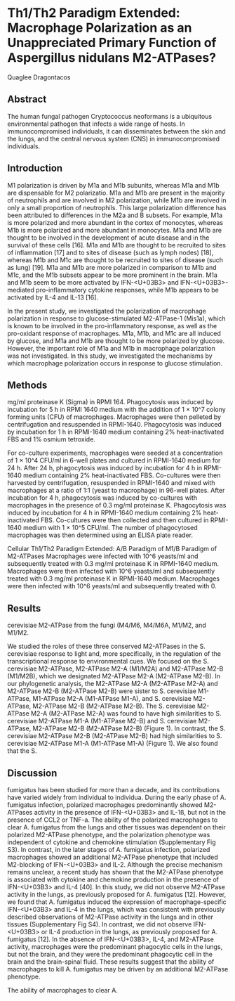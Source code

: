 # Th1/Th2 Paradigm Extended: Macrophage Polarization as an Unappreciated Primary Function of Aspergillus nidulans M2-ATPases?
Quaglee Dragontacos


## Abstract
The human fungal pathogen Cryptococcus neoformans is a ubiquitous environmental pathogen that infects a wide range of hosts. In immunocompromised individuals, it can disseminates between the skin and the lungs, and the central nervous system (CNS) in immunocompromised individuals.


## Introduction
M1 polarization is driven by M1a and M1b subunits, whereas M1a and M1b are dispensable for M2 polarizatio. M1a and M1b are present in the majority of neutrophils and are involved in M2 polarization, while M1b are involved in only a small proportion of neutrophils. This large polarization difference has been attributed to differences in the M2a and B subsets. For example, M1a is more polarized and more abundant in the cortex of monocytes, whereas M1b is more polarized and more abundant in monocytes. M1a and M1b are thought to be involved in the development of acute disease and in the survival of these cells [16]. M1a and M1b are thought to be recruited to sites of inflammation [17] and to sites of disease (such as lymph nodes) [18], whereas M1b and M1c are thought to be recruited to sites of disease (such as lung) [19]. M1a and M1b are more polarized in comparison to M1b and M1c, and the M1b subsets appear to be more prominent in the brain. M1a and M1b seem to be more activated by IFN-<U+03B3> and IFN-<U+03B3>-mediated pro-inflammatory cytokine responses, while M1b appears to be activated by IL-4 and IL-13 [16].

In the present study, we investigated the polarization of macrophage polarization in response to glucose-stimulated M2-ATPase-1 (Mis1a), which is known to be involved in the pro-inflammatory response, as well as the pro-oxidant response of macrophages. M1a, M1b, and M1c are all induced by glucose, and M1a and M1b are thought to be more polarized by glucose. However, the important role of M1a and M1b in macrophage polarization was not investigated. In this study, we investigated the mechanisms by which macrophage polarization occurs in response to glucose stimulation.


## Methods
 mg/ml proteinase K (Sigma) in RPMI 164. Phagocytosis was induced by incubation for 5 h in RPMI 1640 medium with the addition of 1 × 10^7 colony forming units (CFU) of macrophages. Macrophages were then pelleted by centrifugation and resuspended in RPMI-1640. Phagocytosis was induced by incubation for 1 h in RPMI-1640 medium containing 2% heat-inactivated FBS and 1% osmium tetroxide.

For co-culture experiments, macrophages were seeded at a concentration of 1 × 10^4 CFU/ml in 6-well plates and cultured in RPMI-1640 medium for 24 h. After 24 h, phagocytosis was induced by incubation for 4 h in RPMI-1640 medium containing 2% heat-inactivated FBS. Co-cultures were then harvested by centrifugation, resuspended in RPMI-1640 and mixed with macrophages at a ratio of 1:1 (yeast to macrophage) in 96-well plates. After incubation for 4 h, phagocytosis was induced by co-cultures with macrophages in the presence of 0.3 mg/ml proteinase K. Phagocytosis was induced by incubation for 4 h in RPMI-1640 medium containing 2% heat-inactivated FBS. Co-cultures were then collected and then cultured in RPMI-1640 medium with 1 × 10^5 CFU/ml. The number of phagocytosed macrophages was then determined using an ELISA plate reader.

Cellular Th1/Th2 Paradigm Extended: A/B Paradigm of M1/B Paradigm of M2-ATPases
Macrophages were infected with 10^6 yeasts/ml and subsequently treated with 0.3 mg/ml proteinase K in RPMI-1640 medium. Macrophages were then infected with 10^6 yeasts/ml and subsequently treated with 0.3 mg/ml proteinase K in RPMI-1640 medium. Macrophages were then infected with 10^6 yeasts/ml and subsequently treated with 0.


## Results
cerevisiae M2-ATPase from the fungi (M4/M6, M4/M6A, M1/M2, and M1/M2.

We studied the roles of these three conserved M2-ATPases in the S. cerevisiae response to light and, more specifically, in the regulation of the transcriptional response to environmental cues. We focused on the S. cerevisiae M2-ATPase, M2-ATPase M2-A (M1/M2A) and M2-ATPase M2-B (M1/M2B), which we designated M2-ATPase M2-A (M2-ATPase M2-B). In our phylogenetic analysis, the M2-ATPase M2-A (M2-ATPase M2-A) and M2-ATPase M2-B (M2-ATPase M2-B) were sister to S. cerevisiae M1-ATPase, M1-ATPase M2-A (M1-ATPase M1-A), and S. cerevisiae M2-ATPase, M2-ATPase M2-B (M2-ATPase M2-B). The S. cerevisiae M2-ATPase M2-A (M2-ATPase M2-A) was found to have high similarities to S. cerevisiae M2-ATPase M1-A (M1-ATPase M2-B) and S. cerevisiae M2-ATPase, M2-ATPase M2-B (M2-ATPase M2-B) (Figure 1). In contrast, the S. cerevisiae M2-ATPase M2-B (M2-ATPase M2-B) had high similarities to S. cerevisiae M2-ATPase M1-A (M1-ATPase M1-A) (Figure 1). We also found that the S.


## Discussion
fumigatus has been studied for more than a decade, and its contributions have varied widely from individual to individua. During the early phase of A. fumigatus infection, polarized macrophages predominantly showed M2-ATPases activity in the presence of IFN-<U+03B3> and IL-1ß, but not in the presence of CCL2 or TNF-a. The ability of the polarized macrophages to clear A. fumigatus from the lungs and other tissues was dependent on their polarized M2-ATPase phenotype, and the polarization phenotype was independent of cytokine and chemokine stimulation (Supplementary Fig S3). In contrast, in the later stages of A. fumigatus infection, polarized macrophages showed an additional M2-ATPase phenotype that included M2-blocking of IFN-<U+03B3> and IL-2. Although the precise mechanism remains unclear, a recent study has shown that the M2-ATPase phenotype is associated with cytokine and chemokine production in the presence of IFN-<U+03B3> and IL-4 [40]. In this study, we did not observe M2-ATPase activity in the lungs, as previously proposed for A. fumigatus [12]. However, we found that A. fumigatus induced the expression of macrophage-specific IFN-<U+03B3> and IL-4 in the lungs, which was consistent with previously described observations of M2-ATPase activity in the lungs and in other tissues (Supplementary Fig S4). In contrast, we did not observe IFN-<U+03B3> or IL-4 production in the lungs, as previously proposed for A. fumigatus [12]. In the absence of IFN-<U+03B3>, IL-4, and M2-ATPase activity, macrophages were the predominant phagocytic cells in the lungs, but not the brain, and they were the predominant phagocytic cell in the brain and the brain-spinal fluid. These results suggest that the ability of macrophages to kill A. fumigatus may be driven by an additional M2-ATPase phenotype.

The ability of macrophages to clear A.
